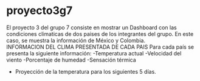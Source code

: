 # proyecto3g7
El proyecto 3 del grupo 7 consiste en mostrar un Dashboard con las condiciones climaticas de dos paises de los integrantes del grupo. En este caso, se muestra la información de México y Colombia.  
INFORMACION DEL CLIMA PRESENTADA DE CADA PAIS
Para cada país se presenta la siguiente información: 
-Temperatura actual 
-Velocidad del viento
-Porcentaje de humedad
-Sensación térmica 
- Proyección de la temperatura para los siguientes 5 días.